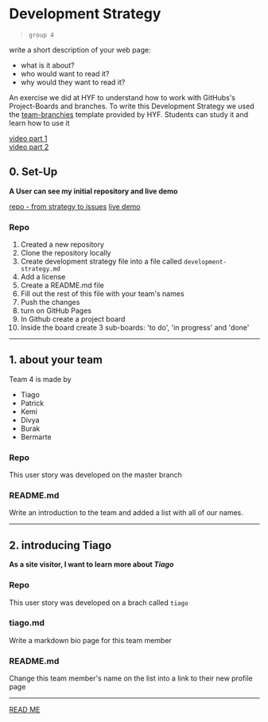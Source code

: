 # Development Strategy

> `group 4`

write a short description of your web page:

- what is it about?
- who would want to read it?
- why would they want to read it?


An exercise we did at HYF to understand how to work with GitHubs's Project-Boards and branches. To write this Development Strategy we used the [team-branchies](https://github.com/HackYourFutureBelgium/team-branchies/blob/master/development-strategy.md) template provided by HYF. Students can study it and learn how to use it

[video part 1](https://vimeo.com/465288009)    
[video part 2](https://vimeo.com/465288632)    

## 0. Set-Up

__A User can see my initial repository and live demo__

[repo - from strategy to issues](https://bermarte.github.io/from-strategy-to-issues/)
[live demo](https://bermarte.github.io/from-strategy-to-issues/)

### Repo

1. Created a new repository
1. Clone the repository locally
1. Create development strategy file into a file called `development-strategy.md`
1. Add a license
1. Create a README.md file
1. Fill out the rest of this file with your team's names
1. Push the changes
1. turn on GitHub Pages
1. In Github create a project board
1. Inside the board create 3 sub-boards: 'to do', 'in progress' and 'done'

---

## 1. about your team

Team 4 is made by

* Tiago
* Patrick
* Kemi
* Divya
* Burak
* Bermarte

### Repo

This user story was developed on the master branch

### README.md

Write an introduction to the team and added a list with all of our names.

---

## 2. introducing Tiago

__As a site visitor, I want to learn more about *Tiago*__

### Repo

This user story was developed on a brach called `tiago`

### tiago.md

Write a markdown bio page for this team member

### README.md

Change this team member's name on the list into a link to their new profile page

---
[READ ME](README.md)
